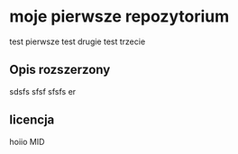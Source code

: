 # moje pierwsze repozytorium

test pierwsze
test drugie
test trzecie

## Opis rozszerzony
sdsfs
sfsf
sfsfs
er

## licencja 
hoiio
MID
